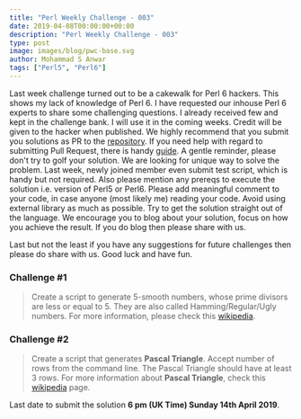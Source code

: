 ```yaml
---
title: "Perl Weekly Challenge - 003"
date: 2019-04-08T00:00:00+00:00
description: "Perl Weekly Challenge - 003"
type: post
image: images/blog/pwc-base.svg
author: Mohammad S Anwar
tags: ["Perl5", "Perl6"]
---
```

Last week challenge turned out to be a cakewalk for Perl 6 hackers. This shows my lack of knowledge of Perl 6. I have requested our inhouse Perl 6 experts to share some challenging questions. I already received few and kept in the challenge bank. I will use it in the coming weeks. Credit will be given to the hacker when published. We highly recommend that you submit you solutions as PR to the [repository](https://github.com/manwar/perlweeklychallenge-club). If you need help with regard to submitting Pull Request, there is handy [guide](https://github.com/manwar/perlweeklychallenge-club/blob/master/README.md). A gentle reminder, please don't try to golf your solution. We are looking for unique way to solve the problem. Last week, newly joined member even submit test script, which is handy but not required. Also please mention any prereqs to execute the solution i.e. version of Perl5 or Perl6. Please add meaningful comment to your code, in case anyone (most likely me) reading your code. Avoid using external library as much as possible. Try to get the solution straight out of the language. We encourage you to blog about your solution, focus on how you achieve the result. If you do blog then please share with us.

Last but not the least if you have any suggestions for future challenges then please do share with us. Good luck and have fun.

### Challenge #1
> Create a script to generate 5-smooth numbers, whose prime divisors are less or equal to 5. They are also called Hamming/Regular/Ugly numbers. For more information, please check this [wikipedia](https://en.wikipedia.org/wiki/Regular_number).

### Challenge #2
> Create a script that generates **Pascal Triangle**. Accept number of rows from the command line. The Pascal Triangle should have at least 3 rows. For more information about **Pascal Triangle**, check this [wikipedia](https://en.wikipedia.org/wiki/Pascal%27s_triangle) page.

Last date to submit the solution **6 pm (UK Time) Sunday 14th April 2019**.
